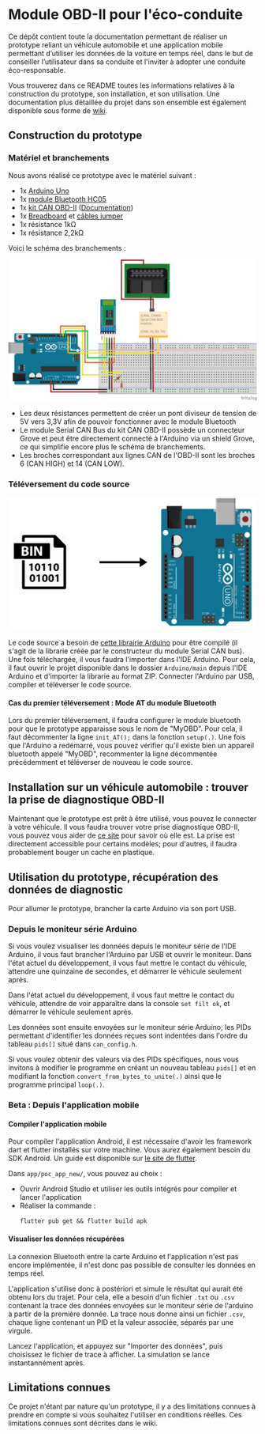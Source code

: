 # Module OBD-II pour l'éco-conduite

Ce dépôt contient toute la documentation permettant de réaliser un prototype reliant un véhicule automobile et une application mobile permettant d’utiliser les données de la voiture en temps réel, dans le but de conseiller l’utilisateur dans sa conduite et l'inviter à adopter une conduite éco-responsable.

Vous trouverez dans ce README toutes les informations relatives à la construction du prototype, son installation, et son utilisation. Une documentation plus détaillée du projet dans son ensemble est également disponible sous forme de [wiki](https://github.com/LalieA/projet-objets-connectes/wiki/Projet-Objet-Connect%C3%A9-:-Adaptateur-OBD-II-pour-l'%C3%A9co-conduite).

## Construction du prototype
### Matériel et branchements
Nous avons réalisé ce prototype avec le matériel suivant :
- 1x [Arduino Uno](https://www.gotronic.fr/art-carte-arduino-uno-12420.htm)
- 1x [module Bluetooth HC05](https://www.gotronic.fr/art-module-bluetooth-hc05-26097.htm)
- 1x [kit CAN OBD-II](https://www.gotronic.fr/art-kit-obd-ii-can-bus-114991438-27341.htm) ([Documentation](https://docs.longan-labs.cc/1030001/))
- 1x [Breadboard](https://www.gotronic.fr/art-plaque-de-montage-rapide-6858.htm) et [câbles jumper](https://www.gotronic.fr/art-pack-de-cables-de-connexion-12411.htm)
- 1x résistance 1kΩ
- 1x résistance 2,2kΩ

Voici le schéma des branchements :

![Branchements](doc/schematics.png)

- Les deux résistances permettent de créer un pont diviseur de tension de 5V vers 3,3V afin de pouvoir fonctionner avec le module Bluetooth
- Le module Serial CAN Bus du kit CAN OBD-II possède un connecteur Grove et peut être directement connecté à l'Arduino via un shield Grove, ce qui simplifie encore plus le schéma de branchements.
- Les broches correspondant aux lignes CAN de l'OBD-II sont les broches 6 (CAN HIGH) et 14 (CAN LOW).

### Téléversement du code source
![](./doc/upload_firmware.png)

Le code source a besoin de [cette librairie Arduino](https://github.com/Longan-Labs/Serial_CAN_Arduino) pour être compilé (il s'agit de la librarie créée par le constructeur du module Serial CAN bus). Une fois téléchargée, il vous faudra l'importer dans l'IDE Arduino. Pour cela, il faut ouvrir le projet disponible dans le dossier `Arduino/main` depuis l'IDE Arduino et d'importer la librarie au format ZIP.
Connecter l'Arduino par USB, compiler et téléverser le code source.

####  Cas du premier téléversement : Mode AT du module Bluetooth
Lors du premier téléversement, il faudra configurer le module bluetooth pour que le prototype apparaisse sous le nom de "MyOBD". Pour cela, il faut décommenter la ligne `init_AT();` dans la fonction `setup(.)`. Une fois que l'Arduino a redémarré, vous pouvez vérifier qu'il existe bien un appareil bluetooth appelé "MyOBD", recommenter la ligne décommentée précédemment et téléverser de nouveau le code source.


## Installation sur un véhicule automobile : trouver la prise de diagnostique OBD-II
Maintenant que le prototype est prêt à être utilisé, vous pouvez le connecter à votre véhicule. Il vous faudra trouver votre prise diagnostique OBD-II, vous pouvez vous aider de [ce site](https://www.outilsobdfacile.fr/emplacement-prise-connecteur-obd.php) pour savoir où elle est. La prise est directement accessible pour certains modèles; pour d'autres, il faudra probablement bouger un cache en plastique.


## Utilisation du prototype, récupération des données de diagnostic
Pour allumer le prototype, brancher la carte Arduino via son port USB.
### Depuis le moniteur série Arduino
Si vous voulez visualiser les données depuis le moniteur série de l'IDE Arduino, il vous faut brancher l'Arduino par USB et ouvrir le moniteur.
Dans l'état actuel du développement, il vous faut mettre le contact du véhicule, attendre une quinzaine de secondes, et démarrer le véhicule seulement après. 

Dans l'état actuel du développement, il vous faut mettre le contact du véhicule, attendre de voir apparaître dans la console `set filt ok`, et démarrer le véhicule seulement après.

Les données sont ensuite envoyées sur le moniteur série Arduino; les PIDs permettant d'identifier les données reçues sont indentées dans l'ordre du tableau `pids[]` situé dans `can_config.h`.

Si vous voulez obtenir des valeurs via des PIDs spécifiques, nous vous invitons à modifier le programme en créant un nouveau tableau `pids[]` et en modifiant la fonction `convert_from_bytes_to_unite(.)` ainsi que le programme principal `loop(.)`.

### Beta : Depuis l'application mobile
#### Compiler l'application mobile

Pour compiler l'application Android, il est nécessaire d'avoir les framework dart et flutter installés sur votre machine. Vous aurez également besoin du SDK Android. Un guide est disponible sur [le site de flutter](https://docs.flutter.dev/get-started/install).

Dans `app/poc_app_new/`, vous pouvez au choix :

- Ouvrir Android Studio et utiliser les outils intégrés pour compiler et lancer l'application
- Réaliser la commande :
    ```
    flutter pub get && flutter build apk
    ```


#### Visualiser les données récupérées

La connexion Bluetooth entre la carte Arduino et l'application n'est pas encore implémentée, il n'est donc pas possible de consulter les données en temps réel.

L'application s'utilise donc à postériori et simule le résultat qui aurait été obtenu lors du trajet. Pour cela, elle a besoin d'un fichier `.txt` ou `.csv` contenant la trace des données envoyées sur le moniteur série de l'arduino à partir de la première donnée. La trace nous donne ainsi un fichier `.csv`, chaque ligne contenant un PID et la valeur associée, séparés par une virgule.

Lancez l'application, et appuyez sur "Importer des données", puis choisissez le fichier de trace à afficher. La simulation se lance instantannément après.

## Limitations connues
Ce projet n'étant par nature qu'un prototype, il y a des limitations connues à prendre en compte si vous souhaitez l'utiliser en conditions réelles. Ces limitations connues sont décrites dans le wiki.
